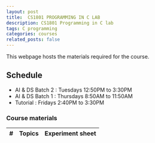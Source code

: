 ```yaml
---
layout: post
title:  CS1801 PROGRAMMING IN C LAB
description: CS1801 Programming in C lab
tags: C programming
categories: courses
related_posts: false
---
```

This webpage hosts the materials required for the course.

## Schedule
- AI & DS Batch 2 : Tuesdays 12:50PM to 3:30PM
- AI & DS Batch 1 : Thursdays 8:50AM to 11:50AM
- Tutorial : Fridays 2:40PM to 3:30PM

### Course materials

<table
  id="table"
  data-toggle="table"
  data-url="{{ '/assets/json/table_data.json' | relative_url }}">
  <thead>
    <tr>
      <th data-field="id">#</th>
      <th data-field="name">Topics</th>
      <th data-field="price">Experiment sheet</th>
    </tr>
  </thead>
</table>
